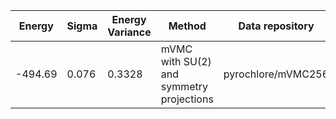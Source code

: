 |       Energy          |  Sigma          | Energy Variance  |  Method                                                          | Data repository                     |
| ----------------------| ----------------| -----------------|------------------------------------------------------------------|------------------------------------ |
|    -494.69          |  0.076           | 0.3328           | mVMC with SU(2) and symmetry projections                         | pyrochlore/mVMC256                  |
